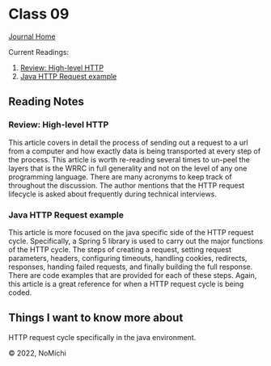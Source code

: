 # Class 09

[Journal Home](README.md)

Current Readings:

1. [Review: High-level HTTP](https://dev.to/dangolant/things-i-brushed-up-on-this-week-the-http-request-lifecycle-)
2. [Java HTTP Request example](https://www.baeldung.com/java-http-request)

## Reading Notes

### Review: High-level HTTP

This article covers in detail the process of sending out a request to a url from a computer and how exactly data is being transported at every step of the process. This article is worth re-reading several times to un-peel the layers that is the WRRC in full generality and not on the level of any one programming language. There are many acronyms to keep track of throughout the discussion. The author mentions that the HTTP request lifecycle is asked about frequently during technical interviews.

### Java HTTP Request example

This article is more focused on the java specific side of the HTTP request cycle. Specifically, a Spring 5 library is used to carry out the major functions of the HTTP cycle. The steps of creating a request, setting request parameters, headers, configuring timeouts, handling cookies, redirects, responses, handing failed requests, and finally building the full response. There are code examples that are provided for each of these steps. Again, this article is a great reference for when a HTTP request cycle is being coded.

## Things I want to know more about

HTTP request cycle specifically in the java environment.

&copy; 2022, NoMichi
